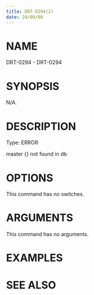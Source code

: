 ```yaml
---
title: DRT-0294(2)
date: 24/09/08
---
```


# NAME

DRT-0294 - DRT-0294

# SYNOPSIS

N/A.

# DESCRIPTION

Type: ERROR

master {} not found in db

# OPTIONS

This command has no switches.

# ARGUMENTS

This command has no arguments.

# EXAMPLES

# SEE ALSO

